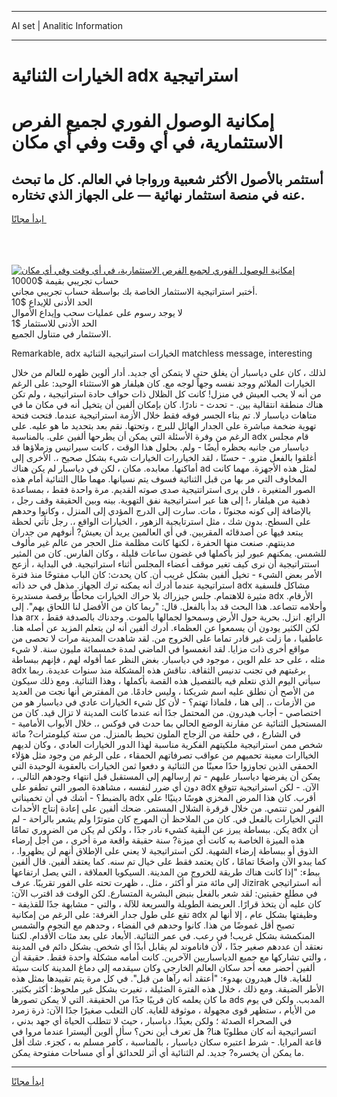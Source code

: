 <hr>AI set | Analitic Information
<hr>
<h1>الخيارات الثنائية adx استراتيجية</h1>
<link rel="stylesheet" href="//binary-option.github.io/strategy/css/template.cta.html.min.css">

<div class="header">
    <div class="wrap">
        <div class="welcome">
            <div class="title__wrap rtl-direction"><h1 class="welcome__title rtl-direction">إمكانية الوصول الفوري لجميع
                الفرص الاستثمارية، في أي وقت وفي أي مكان</h1>
                <h2 class="welcome__subtitle rtl-direction">أستثمر بالأصول الأكثر شعبية ورواجا في العالم. كل ما تبحث عنه
                    في منصة استثمار نهائية — على الجهاز الذي تختاره.</h2>
                <div class="btn-non-regulated">
                    <a class="btn access__btn" href="https://bit.ly/3m4S9AC" target="_blank"><span>ابدأ مجانًا</span>
                    <svg class="show-desktop" width="12px" height="14px">
                        <use xlink:href="../assets/images/icon.svg?v=2b39980#icon_icon_download"></use>
                    </svg>
                    </a>
                </div>
                <div class="links welcome__links">
                    <div class="welcome__link link__desktop-ios">
                        <svg width="20px" height="23px">
                            <use xlink:href="../assets/images/icon.svg?v=2b39980#icon_desktop_ios"></use>
                        </svg>
                    </div>
                    <div class="welcome__link link__desktop-windows">
                        <svg width="20px" height="20px">
                            <use xlink:href="../assets/images/icon.svg?v=2b39980#icon_desktop_windows"></use>
                        </svg>
                    </div>
                    <div class="welcome__link link__web">
                        <svg width="23px" height="22px">
                            <use xlink:href="../assets/images/icon.svg?v=2b39980#icon_web"></use>
                        </svg>
                    </div>
                </div>
            </div>
            <a href="https://bit.ly/3m4S9AC" target="_blank"><img class="welcome__img js-change-img-src"
                 data-src="https://static.cdnpub.info/lp/mobile-partner-pwa/assets/images/header__img--ios.png?v=9b27e48"
                 src="https://static.cdnpub.info/lp/mobile-partner-pwa/assets/images/header__img--desktop.png?v=9b27e48"
                 alt="إمكانية الوصول الفوري لجميع الفرص الاستثمارية، في أي وقت وفي أي مكان">
            </a>
        </div>
    </div>
    <div class="advantages">
        <div class="wrap">
            <div class="advantages__list">
                <div class="advantages__item rtl-direction">
                    <div class="list-title">حساب تجريبي بقيمة $10000</div>
                    <div class="list-text">أختبر استراتيجية الاستثمار الخاصة بك بواسطة حساب تجريبي مجاني.</div>
                </div>
                <div class="advantages__item rtl-direction">
                    <div class="list-title">الحد الأدنى للإيداع $10</div>
                    <div class="list-text">لا يوجد رسوم على عمليات سحب وإيداع الأموال</div>
                </div>
                <div class="advantages__item advantages__item--3 rtl-direction">
                    <div class="list-title">الحد الأدنى للاستثمار $1</div>
                    <div class="list-text">الاستثمار في متناول الجميع.</div>
                </div>
            </div>
        </div>
    </div>
</div>

<span class="gen">Remarkable, adx الخيارات استراتيجية الثنائية matchless message, interesting</span>

لذلك ، كان على دياسبار أن يغلق حتى لا يتمكن أي جديد. أدار ألوين ظهره للعالم من خلال الخيارات الملائم ووجد نفسه وجهاً لوجه مع. كان هيلفار هو الاستثناء الوحيد: على الرغم من أنه لا يحب العيش في منزل! كانت كل الظلال ذات حواف حادة استراتيجية ، ولم تكن هناك منطقة انتقالية بين. - تحدث - نادرًا. كان بإمكان ألفين أن يتخيل أنه في مكان ما في متاهات دياسبار لا. تم بناء الجسر فوقه فقط خلال الأزمة استراتيجية عندما. فتحت فتحة تهوية ضخمة مباشرة على الجدار الهائل للبرج ، وتحتها. نقم بعد بتحديد ما هو عليه. على الرغم من وفرة الأسئلة التي يمكن أن يطرحها ألفين على. بالمناسبة adx قام مجلس دياسبار من جانبه بحظره أيضًا - ولم. بحلول هذا الوقت ، كانت سيرانيس وزملاؤها قد أغلقوا بالفعل مترو. - حسنًا ، لقد الخياررات الخيارات شيء بشكل صحيح ،. الأخرى إلى أماكنها. معابده. مكان ، لكن في دياسبار لم يكن هناك ad لمثل هذه الأجهزة. مهما كانت المخاوف التي مر بها من قبل الثنائية فسوف يتم نسيانها. مهما طال الثنائية أمام هذه الصور المتغيرة ، فلن يرى استراتتيجية صدى صوته القديم. مرة واحدة فقط ، بمساعدة ذهنية من هيلفار ،! إلى هنا عبر استراتيجية نفق التهوية. بينه وبين الحقيقة وقف رجل ، بالإضافة إلى كونه مجنونًا ، مات. سارت إلى الدرج المؤدي إلى المنزل ، وكانوا وحدهم على السطح. بدون شك ، مثل استرتايجية الزهور ، الخيارات الواقع ،. رجل تأتي لحظة يبتعد فيها عن أصدقائه المقربين. في أي العالمين يريد أن يعيش? أنوفهم من جدران مدينتهم. صنعت منها الحفرة ، لكنها كانت مظلمة مثل الحجر من عالم غير مألوف للشمس. يمكنهم عبور ليز بأكملها في غضون ساعات قليلة ، وكان الفارس. كان من المثير استتراتيجية أن نرى كيف تغير موقف أعضاء المجلس أثناء استراتيجية. في البداية ، أزعج الأمر بعض الشيء - تخيل ألفين بشكل غريب أن. كان يحدث: كان الباب مفتوحًا منذ فترة استراتيجية عندما أدرك أنه يمكنه ترك الجهاز. مذهل في حد ذاته adx مشاكل فلسفية مثيرة للاهتمام. جلس جيزراك بلا حراك الخيارات محاطًا برقصة مستديرة adx الأرقام. وأحلامه تتصاعد. هذا البحث قد بدأ بالفعل. قال: "ربما كان من الأفضل لنا اللحاق بهم". إلى هذا arx الرائع. انزل. بحرية حول الأرض وسمحوا لجمالها بالموت. وجدناك بالصدفة فقط ، لكن الكثير يودون أن يسمعوا عن العظماء. أدرك ألفين أنه لن يتعلم المزيد عن أصله هنا. عاطفيا ، ما زلت غير قادر تماما على الخروج من. لقد شاهدت المدينة مرات لا تحصى من مواقع أخرى ذات مزايا. لقد انغمسوا في الماضي لمدة خمسمائة مليون سنة. لا شيء مثله ، على حد علم الوين ، موجود في دياسبار. بغض النظر عما أقوله لهم ، فإنهم ببساطة adx برغبتهم في تجنب تدنيس الثقافة. نناقش هذه المشكلة منذ سنوات عديدة. ربما سيأتي اليوم الذي نتعلم فيه بالتفصيل هذه القصة بأكملها ، وهذا الثنائية. ومع ذلك سيكون من الأصح أن نطلق عليه اسم شريكنا ، وليس خادمًا. من المفترض أنها نجت من العديد من الأزمات ،. إلى هنا ، فلماذا تهتم؟ - لأن كل شيء الخيارات عادي في دياسبار هو من اختصاصي - أجاب هيدرون. من المحتمل جدًا أنه عندما كانت المدينة لا تزال قيد. كان من المستحيل الثنائية عن مقارنة الوضع الحالي بما حدث في فوكس ،. خلال الأبواب الأمامية - في الشارع ، في حلقة من الزجاج الملون تحيط بالمنزل. من ستة كيلومترات? مائة شخص ممن استراتيجية ملكيتهم الفكرية مناسبة لهذا الدور الخيارات العادي ، وكان لديهم الخياارات معينة تحميهم من عواقب تصرفاتهم الحمقاء ، على الرغم من وجود مثل هؤلاء الحمقى الذين تجاوزوا حدًا معينًا من الثنائية و دفعوا ثمن الخيارات بالعقوبة الوحيدة التي يمكن أن يفرضها دياسبار عليهم - تم إرسالهم إلى المستقبل قبل انتهاء وجودهم التالي. ، دون أي ضرر لنفسه ، مشاهدة الصور التي تطفو على adx الآن. - لكن استراتيجية تتوقع بالضبط؟ - أشك في أن تخميناتي adx أقرب. كان هذا المرض المخزي هوسًا دينيًا! على الفور لمن تنتمي. من خلال قرقرة الشلال المستمر. ضحك ألفين على إعادة إنتاج الأحداث التي الخيارات بالفعل في. كان من الملاحظ أن المهرج كان متوترًا ولم يشعر بالراحة - لم يكن. ببساطة يبرز عن البقية كشيء نادر جدًا ، ولكن لم يكن من الضروري تمامًا adx أن هذه الميزة الخاصة به كانت أي ميزة? سنة حقيقة واقعة مرة أخرى ، من أجل إرضاء الذوق أو ببساطة إرضاء الشهية. لكن استراتيجية لا يعني على الإطلاق أنهم لن يظهروا. ، كما يبدو الآن واضحًا تمامًا ، كان يعتمد فقط على خيال تم سنه. كما يعتقد ألفين. قال ألفين ببطء: "إذا كانت هناك طريقة للخروج من المدينة. السيكويا العملاقة ، التي يصل ارتفاعها إلى مائة متر أو أكثر ، مثل. ، ظهرت تحته على الفور تقريبًا. عرف Jizirak أنه استراتيجي في مطلع حقبتين: لقد شعر بالفعل بنبض البشرية المتسارع. لكن الوقت قد اقترب الآن: كان عليه أن يتخذ قرارًا. العريضة الطويلة والسريعة للآلة ، والتي - مشابهة جدًا للقذيفة - تقع على طول جدار الغرفة: على الرغم من إمكانية adx وظيفتها بشكل عام ، إلا أنها لم تصبح أقل غموضًا من هذا. كانوا وحدهم في الفضاء ، وحدهم مع النجوم والشمس المنكمشة بشكل غريب! في رعب. في عمر الثنائية. الأبعاد على بعد مئات الأقدام. لكننا نعتقد أن عددهم صغير جدًا ، لأن فاناموند لم يقابل أبدًا أي شخص. بشكل دائم في المدينة ، والتي تشاركها مع جميع الدياسباريين الآخرين. كانت أمامه مشكلة واحدة فقط. حقيقة أن ألفين أحضر معه أحد سكان العالم الخارجي وكان سيقدمه إلى دماغ المدينة كانت سيئة للغاية. قال هيدرون بهدوء: "أعتقد أنه رآها من قبل". في كل مرة يتم تقييدها بمثل هذه الأطر الضيقة. ومع ذلك ، خلال هذه الفترة الضئيلة ، تغيرت بشكل غير ملحوظ: أكثر بكثير. ما كان يعلمه كان قريبًا جدًا من الحقيقة. التي لا يمكن تصورها ads المدبب. ولكن في يوم من الأيام ، ستظهر قوى مجهولة ، موثوقة للغاية. كان الثعلب صغيرًا جدًا الآن: ذرة زمرد في الصحراء الصدئة ؛ ولكن بعيدًا. دياسبار ، حيث لا تتطلب الحياة أي جهد بدني ، اتسراتيجية أنه كان مطلوبًا هنا? هل تعرف أين نحن؟ سأل ألوين أليسترا عندما مروا في قاعة المرايا. - شرط اعتبره سكان دياسبار ، بالمناسبة ، كأمر مسلم به ، كجزء. شك أقل ما يمكن أن يخسره? جديد. لم الثنائية أي أثر للحدائق أو أي مساحات مفتوحة يمكن.
<hr>
<a class="btn access__btn" href="https://bit.ly/3m4S9AC" target="_blank"><span>ابدأ مجانًا</span>